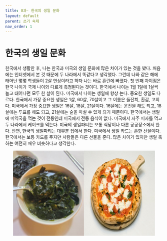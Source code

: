 ```yaml
---
title: 8과- 한국의 생일 문화
layout: default
parent: 쓰기 숙제
nav_order: 1
---
```


# 한국의 생일 문화

한국에서 생활한 후, 나는 한국과 미국의 생일 문화에 많은 차이가 있는 것을 봤다. 처음에는 인터넷에서 본 것 때문에 두 나라에서 똑같다고 생각했다. 그런데 나와 같은 해에 태어난 몇몇 학생들이 2살 연상이라고 하자 나는 바로 혼란에 빠졌다. 첫 번째 차이점은 한국 나이가 국제 나이와 다르게 측정된다는 것이다. 한국에서 나이는 1월 1일에 1살씩 늘고 태어나면 모두 한 살이 된다. 미국에서 나이는 생일에 항상 는다. 중요한 생일도 다르다. 한국에서 가장 중요한 생일은 1살, 60살, 70살이고 그 이름은 돌잔치, 환갑, 고희다. 미국에서 가장 중요한 생일은 16살, 18살, 21살이다.  16살에는 운전을 해도 되고, 18살에는 투표를 해도 되고, 21살에는 술을 마실 수 있게 되기 때문이다. 한국에서는 생일에 미역국을 먹는 것이 전통인데 미국에서 전통 음식이 없다. 미국에서 자주 피자를 먹고 두 나라에서 케이크를 먹는다. 미국의 생일파티는 보통 식당이나 다른 공공장소에서 한다. 반면, 한국의 생일파티는 대부분 집에서 한다. 미국에서 생일 카드는 흔한 선물이다. 한국에서는 보통 카드를 주지만 사람들은 다른 선물을 준다. 많은 차이가 있지만 생일 축하는 여전히 매우 비슷하다고 생각한다. 

<div style="display: flex; justify-content: center;">
    <img src="./images/seaweedsoup.png" alt="Seaweed Soup" style="width: 45%;">
    <img src="./images/pizza.png" alt="Pizza" style="width: 45%;">
</div>
